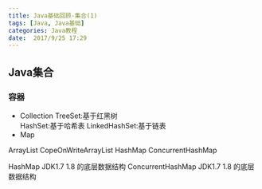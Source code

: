 ```yaml
---
title: Java基础回顾-集合(1)
tags: [Java, Java基础]
categories: Java教程
date:  2017/9/25 17:29
---
```

<!-- more -->
 Java集合
 ---------

### 容器
* Collection 
  TreeSet:基于红黑树   
  HashSet:基于哈希表
  LinkedHashSet:基于链表
* Map 

ArrayList
CopeOnWriteArrayList
HashMap
ConcurrentHashMap

HashMap JDK1.7 1.8 的底层数据结构
ConcurrentHashMap JDK1.7 1.8 的底层数据结构









